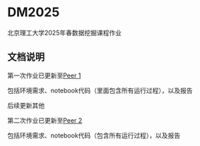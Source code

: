 # DM2025
北京理工大学2025年春数据挖掘课程作业

## 文档说明

第一次作业已更新至[Peer 1](https://github.com/handle999/DM2025/tree/main/Peer1)

包括环境需求、notebook代码（里面包含所有运行过程），以及报告

后续更新其他

第二次作业已更新至[Peer 2](https://github.com/handle999/DM2025/tree/main/Peer2)

包括环境需求、notebook代码（包含所有运行过程），以及报告
